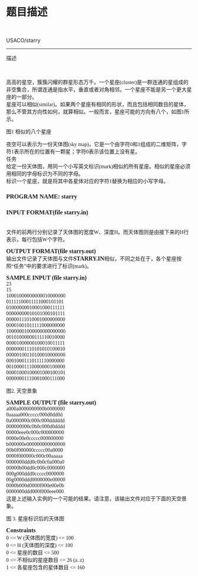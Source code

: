 # 题目描述


<p>
<br/>
</p>
<div>
USACO/starry
<hr/>
</div>
<p>
描述
</p>
<span style="font-family:&#39;Times New Roman&#39;;"></span> 
<p>
<br/>
</p>
<p>
<span style="font-family:&#39;Times New Roman&#39;;">高高的星空，簇簇闪耀的群星形态万千。一个星座(cluster)是一群连通的星组成的非空集合，所谓连通是指水平，垂直或者对角相邻。一个星座不能是另一个更大星座的一部分。<br/>
星座可以相似(similar)。如果两个星座有相同的形状，而且包括相同数目的星体，那么不管其方向性如何，就算相似。一般而言，星座可能的方向有八个，如图1所示。</span> 
</p>
<p>
<span style="font-family:&#39;Times New Roman&#39;;"><img alt="" src="/images/upload/image/20120711/20120711181106_61136.gif"/><br/>
图1 相似的八个星座</span> 
</p>
<p>
<span style="font-family:&#39;Times New Roman&#39;;">夜空可以表示为一份天体图(sky map)，它是一个由字符0和1组成的二维矩阵，字符1表示所在的位置有一颗星；字符0表示该位置上没有星。<br/>
任务<br/>
给定一份天体图，用同一个小写英文标识(mark)相似的所有星座。相似的星座必须用相同的字母标识为不同的字母。<br/>
标识一个星座，就是将其中各星体对应的字符1替换为相应的小写字母。</span> 
</p>
<h3>
<span style="font-family:&#39;Times New Roman&#39;;">PROGRAM NAME: starry</span> 
</h3>
<h3>
<span style="font-family:&#39;Times New Roman&#39;;">INPUT FORMAT(file starry.in)<br/>
</span> 
</h3>
<p>
<span style="font-family:&#39;Times New Roman&#39;;"><br/>
文件的前两行分别记录了天体图的宽度W、深度H。而天体图则是由接下来的H行表示，每行包括W个字符。</span> 
</p>
<p>
<span style="font-family:&#39;Times New Roman&#39;;"><b><span style="font-size:medium;">OUTPUT FORMAT(file starry.out)</span></b><br/>
输出文件记录了天体图与文件<b><span style="font-size:medium;">STARRY.IN</span></b>相似，不同之处在于，各个星座按照“任务”中的要求进行了标识(mark)。</span> 
</p>
<p>
<span style="font-family:&#39;Times New Roman&#39;;"><b><span style="font-size:medium;">SAMPLE INPUT (file starry.in)</span></b><br/>
23<br/>
15<br/>
10001000000000010000000<br/>
01111100011111000101101<br/>
01000000010001000111111<br/>
00000000010101000101111<br/>
00000111010001000000000<br/>
00001001011111000000000<br/>
10000001000000000000000<br/>
00101000000111110010000<br/>
00001000000100010011111<br/>
00000001110101010100010<br/>
00000100110100010000000<br/>
00010001110111110000000<br/>
00100001110000000100000<br/>
00001000100001000100101<br/>
00000001110001000111000</span> 
</p>
<p>
<span style="font-family:&#39;Times New Roman&#39;;"><img alt="" src="/images/upload/image/20120711/20120711181357_34511.gif"/><br/>
图2. 天空景象</span> 
</p>
<p>
<span style="font-family:&#39;Times New Roman&#39;;"><b><span style="font-size:medium;">SAMPLE OUTPUT (file starry.out)</span></b><br/>
a000a0000000000b0000000<br/>
0aaaaa000ccccc000d0dd0d<br/>
0a0000000c000c000dddddd<br/>
000000000c0b0c000d0dddd<br/>
00000eee0c000c000000000<br/>
0000e00e0ccccc000000000<br/>
b000000e000000000000000<br/>
00b0f000000ccccc00a0000<br/>
0000f000000c000c00aaaaa<br/>
0000000ddd0c0b0c0a000a0<br/>
00000b00dd0c000c0000000<br/>
000g000ddd0ccccc0000000<br/>
00g0000ddd0000000e00000<br/>
0000b000d0000f000e00e0b<br/>
0000000ddd000f000eee000<br/>
这是上述输入实例的一个可能的结果。请注意，该输出文件对应于下面的天空景象。</span> 
</p>
<p>
<span style="font-family:&#39;Times New Roman&#39;;"><img alt="" src="/images/upload/image/20120711/20120711181409_66434.gif"/><br/>
图 3. 星座标识后的天体图</span> 
</p>
<p>
<span style="font-family:&#39;Times New Roman&#39;;"><b><span style="font-size:medium;">Constraints</span></b><br/>
0 &lt;= W (天体图的宽度) &lt;= 100<br/>
0 &lt;= H (天体图的深度) &lt;= 100<br/>
0 &lt;= 星座的数目 &lt;= 500<br/>
0 &lt;= 不相似的星座数目 &lt;= 26 (a..z)<br/>
1 &lt;= 各星座包含的星体数目 &lt;= 160 <br/>
</span> 
</p>
<p>
 
</p>
